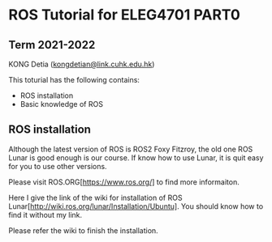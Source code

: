 # ROS Tutorial for ELEG4701 PART0

## Term 2021-2022

KONG Detia (kongdetian@link.cuhk.edu.hk)

This toturial has the following contains:

- ROS installation
- Basic knowledge of ROS

## ROS installation

Although the latest version of ROS is ROS2 Foxy Fitzroy, the old one ROS Lunar is good enough is our course. If know how to use Lunar, it is quit easy for you to use other versions.

Please visit ROS.ORG[https://www.ros.org/] to find more informaiton.

Here I give the link of the wiki for installation of ROS Lunar[http://wiki.ros.org/lunar/Installation/Ubuntu]. You should know how to find it without my link.

Please refer the wiki to finish the installation.